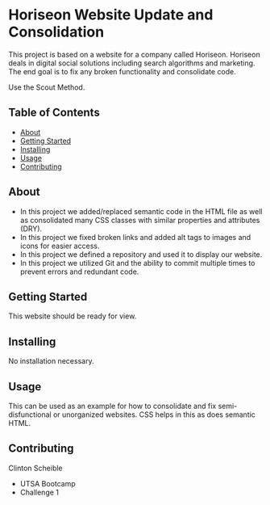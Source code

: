 
# Horiseon Website Update and Consolidation

This project is based on a website for a company called Horiseon. 
Horiseon deals in digital social solutions including search algorithms and marketing.
The end goal is to fix any broken functionality and consolidate code. 

Use the Scout Method.

## Table of Contents

- [About](#about)
- [Getting Started](#getting_started)
- [Installing](#installing)
- [Usage](#usage)
- [Contributing](#contributing)

## About

 - In this project we added/replaced semantic code in the HTML file as well as consolidated many CSS classes with similar properties and attributes (DRY).
 - In this project we fixed broken links and added alt tags to images and icons for easier access.
 - In this project we defined a repository and used it to display our website.
 - In this project we utilized Git and the ability to commit multiple times to prevent errors and redundant code.

## Getting Started

This website should be ready for view.

## Installing

No installation necessary.

## Usage

This can be used as an example for how to consolidate and fix semi-disfunctional or unorganized websites. CSS helps in this as does semantic HTML.

## Contributing

Clinton Scheible
- UTSA Bootcamp
- Challenge 1
